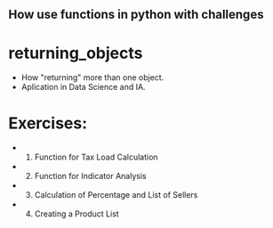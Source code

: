 ## How use functions in python with challenges

# returning_objects
  - How "returning" more than one object. <br>
  - Aplication in Data Science and IA.  <br>

# Exercises:
  - 1. Function for Tax Load Calculation
  - 2. Function for Indicator Analysis
  - 3. Calculation of Percentage and List of Sellers
  - 4. Creating a Product List